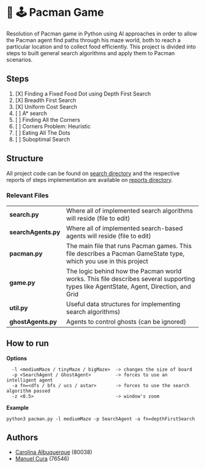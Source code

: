 # 👻 🕹 Pacman Game

Resolution of Pacman game in Python using AI approaches in order to allow the Pacman agent find paths through his maze world, both to reach a particular location and to collect food efficiently. This project is divided into steps to built general search algorithms and apply them to Pacman scenarios.

## Steps

1. [X] Finding a Fixed Food Dot using Depth First Search
2. [X] Breadth First Search
3. [X] Uniform Cost Search
4. [ ] A* search
5. [ ] Finding All the Corners
6. [ ] Corners Problem: Heuristic
7. [ ] Eating All The Dots
7. [ ] Suboptimal Search

## Structure

All project code can be found on [search directory](/search) and the respective reports of steps implementation are available on [reports directory](/reports).

### Relevant Files


|   |   |
| - | - |
| **search.py** | Where all of implemented search algorithms will reside (file to edit) |
| **searchAgents.py** | Where all of implemented search-based agents will reside (file to edit) |
| **pacman.py** | The main file that runs Pacman games. This file describes a Pacman GameState type, which you use in this project |
| **game.py** | The logic behind how the Pacman world works. This file describes several supporting types like AgentState, Agent, Direction, and Grid |
| **util.py** | Useful data structures for implementing search algorithms) |
| **ghostAgents.py** | Agents to control ghosts (can be ignored) |

## How to run

**Options**

```
  -l <mediumMaze / tinyMaze / bigMaze>  -> changes the size of board
  -p <SearchAgent / GhostAgent>         -> forces to use an intelligent agent
  -a fn=<dfs / bfs / ucs / astar>       -> forces to use the search algorithm passed
  -z <0.5>                              -> window's zoom
```

**Example**

```
python3 pacman.py -l mediumMaze -p SearchAgent -a fn=depthFirstSearch
```

## Authors

- [Carolina Albuquerque](https://github.com/cmalbuquerque) (80038)
- [Manuel Cura](https://github.com/manuelcura) (76546)
